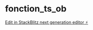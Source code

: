 # fonction_ts_ob

[Edit in StackBlitz next generation editor ⚡️](https://stackblitz.com/~/github.com/l3miage-barryibr/fonction_ts_ob)